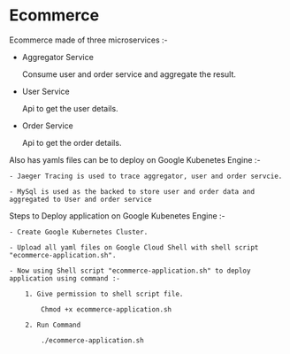 # Ecommerce

Ecommerce made of three microservices :-

- Aggregator Service

	Consume user and order service and aggregate the result.

- User Service

	Api to get the user details.

- Order Service

	Api to get the order details.

Also has yamls files can be to deploy on Google Kubenetes Engine :- 

	- Jaeger Tracing is used to trace aggregator, user and order servcie.

	- MySql is used as the backed to store user and order data and aggregated to User and order service


Steps to Deploy application on Google Kubenetes Engine :- 

	- Create Google Kubernetes Cluster.

	- Upload all yaml files on Google Cloud Shell with shell script "ecommerce-application.sh".

	- Now using Shell script "ecommerce-application.sh" to deploy application using command :-
	  
		1. Give permission to shell script file.
		  
			Chmod +x ecommerce-application.sh 

		2. Run Command

			./ecommerce-application.sh
